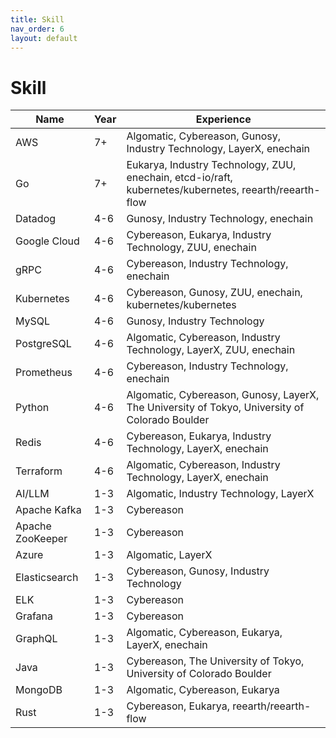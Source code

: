 ```yaml
---
title: Skill
nav_order: 6
layout: default
---
```


# Skill

| Name               | Year | Experience                                                                                             |
| ------------------ | ---- | ------------------------------------------------------------------------------------------------------ |
| AWS                | 7+   | Algomatic, Cybereason, Gunosy, Industry Technology, LayerX, enechain                                   |
| Go                 | 7+   | Eukarya, Industry Technology, ZUU, enechain, etcd-io/raft, kubernetes/kubernetes, reearth/reearth-flow |
| Datadog            | 4-6  | Gunosy, Industry Technology, enechain                                                                  |
| Google Cloud       | 4-6  | Cybereason, Eukarya, Industry Technology, ZUU, enechain                                                |
| gRPC               | 4-6  | Cybereason, Industry Technology, enechain                                                                |
| Kubernetes         | 4-6  | Cybereason, Gunosy, ZUU, enechain, kubernetes/kubernetes                                               |
| MySQL              | 4-6  | Gunosy, Industry Technology                                                                            |
| PostgreSQL         | 4-6  | Algomatic, Cybereason, Industry Technology, LayerX, ZUU, enechain                                        |
| Prometheus         | 4-6  | Cybereason, Industry Technology, enechain                                                                |
| Python             | 4-6  | Algomatic, Cybereason, Gunosy, LayerX, The University of Tokyo, University of Colorado Boulder        |
| Redis              | 4-6  | Cybereason, Eukarya, Industry Technology, LayerX, enechain                                             |
| Terraform          | 4-6  | Algomatic, Cybereason, Industry Technology, LayerX, enechain                                             |
| AI/LLM             | 1-3  | Algomatic, Industry Technology, LayerX                                                                 |
| Apache Kafka       | 1-3  | Cybereason                                                                                             |
| Apache ZooKeeper   | 1-3  | Cybereason                                                                                             |
| Azure              | 1-3  | Algomatic, LayerX                                                                                      |
| Elasticsearch      | 1-3  | Cybereason, Gunosy, Industry Technology                                                                |
| ELK                | 1-3  | Cybereason                                                                                             |
| Grafana            | 1-3  | Cybereason                                                                                             |
| GraphQL            | 1-3  | Algomatic, Cybereason, Eukarya, LayerX, enechain                                                       |
| Java               | 1-3  | Cybereason, The University of Tokyo, University of Colorado Boulder                                  |
| MongoDB            | 1-3  | Algomatic, Cybereason, Eukarya                                                                         |
| Rust               | 1-3  | Cybereason, Eukarya, reearth/reearth-flow                                                              | 